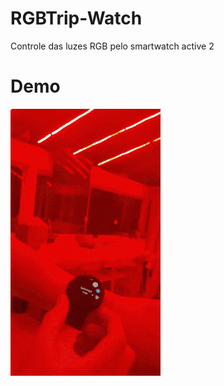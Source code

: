 # RGBTrip-Watch
Controle das luzes RGB pelo smartwatch active 2

# Demo

![](https://raw.githubusercontent.com/mellemhere/RGBTrip-Watch/master/demo_gif.gif)
